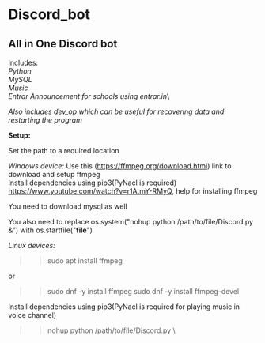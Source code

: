 # Discord_bot

## All in One Discord bot

Includes:\
_Python_\
_MySQL_\
_Music_\
_Entrar Announcement for schools using entrar.in_\

*Also includes dev_op which can be useful for recovering data and restarting the program*

**Setup:**

Set the path to a required location

_Windows device:_
Use this (https://ffmpeg.org/download.html) link to download and setup ffmpeg\
Install dependencies using pip3(PyNacl is required)\
https://www.youtube.com/watch?v=r1AtmY-RMyQ, help for installing ffmpeg

You need to download mysql as well

You also need to replace os.system("nohup python /path/to/file/Discord.py &") with os.startfile("__file__")

_Linux devices:_
>>sudo apt install ffmpeg 

or

>>sudo dnf -y install ffmpeg 
>>sudo dnf -y install ffmpeg-devel 


Install dependencies using pip3(PyNacl is required for playing music in voice channel) 


>>nohup python /path/to/file/Discord.py \
